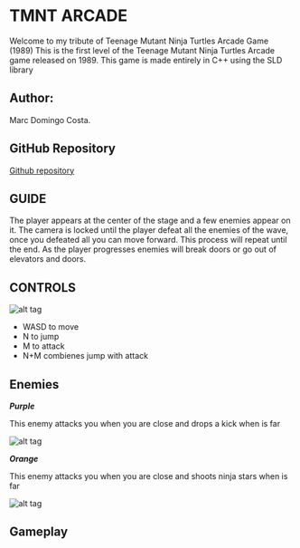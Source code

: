 # TMNT ARCADE
Welcome to my tribute of Teenage Mutant Ninja Turtles Arcade Game (1989)
This is the first level of the Teenage Mutant Ninja Turtles Arcade game released on 1989. 
This game is made entirely in C++ using the SLD library 

## Author:
Marc Domingo Costa.

## GitHub Repository

[Github repository](https://github.com/codeck1/TMNT-ARCADE)

## GUIDE
The player appears at the center of the stage and a few enemies appear on it. The camera is locked until the player defeat all the enemies of the wave, once you defeated all you can move forward. This process will repeat until the end.
As the player progresses enemies will break doors or go out of elevators and doors.

## CONTROLS
![alt tag](http://i.imgur.com/IklSanH.png)
- WASD to move
- N to jump
- M to attack
- N+M combienes jump with attack

## Enemies
***Purple***

This enemy attacks you when you are close and drops a kick when is far

![alt tag](http://i.imgur.com/XwOJBO4.png)

***Orange***

This enemy attacks you when you are close and shoots ninja stars when is far

![alt tag](http://i.imgur.com/0H73DJb.png)

## Gameplay
